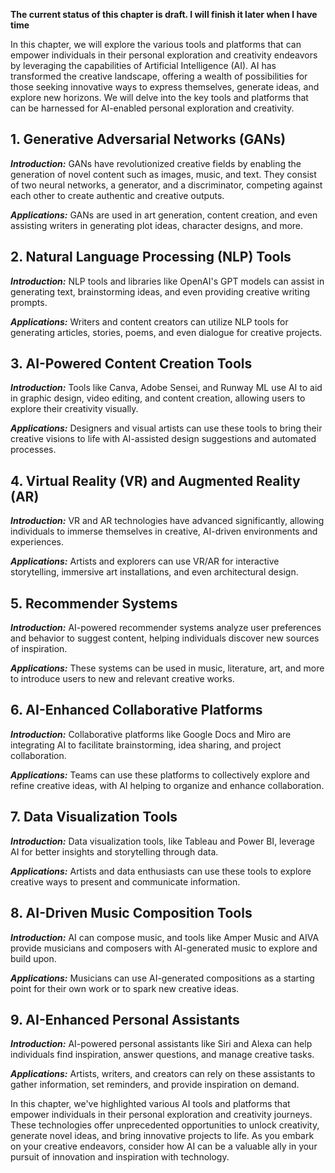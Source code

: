 **The current status of this chapter is draft. I will finish it later when I have time**

In this chapter, we will explore the various tools and platforms that can empower individuals in their personal exploration and creativity endeavors by leveraging the capabilities of Artificial Intelligence (AI). AI has transformed the creative landscape, offering a wealth of possibilities for those seeking innovative ways to express themselves, generate ideas, and explore new horizons. We will delve into the key tools and platforms that can be harnessed for AI-enabled personal exploration and creativity.

**1. Generative Adversarial Networks (GANs)**
---------------------------------------------

***Introduction:*** GANs have revolutionized creative fields by enabling the generation of novel content such as images, music, and text. They consist of two neural networks, a generator, and a discriminator, competing against each other to create authentic and creative outputs.

***Applications:*** GANs are used in art generation, content creation, and even assisting writers in generating plot ideas, character designs, and more.

**2. Natural Language Processing (NLP) Tools**
----------------------------------------------

***Introduction:*** NLP tools and libraries like OpenAI's GPT models can assist in generating text, brainstorming ideas, and even providing creative writing prompts.

***Applications:*** Writers and content creators can utilize NLP tools for generating articles, stories, poems, and even dialogue for creative projects.

**3. AI-Powered Content Creation Tools**
----------------------------------------

***Introduction:*** Tools like Canva, Adobe Sensei, and Runway ML use AI to aid in graphic design, video editing, and content creation, allowing users to explore their creativity visually.

***Applications:*** Designers and visual artists can use these tools to bring their creative visions to life with AI-assisted design suggestions and automated processes.

**4. Virtual Reality (VR) and Augmented Reality (AR)**
------------------------------------------------------

***Introduction:*** VR and AR technologies have advanced significantly, allowing individuals to immerse themselves in creative, AI-driven environments and experiences.

***Applications:*** Artists and explorers can use VR/AR for interactive storytelling, immersive art installations, and even architectural design.

**5. Recommender Systems**
--------------------------

***Introduction:*** AI-powered recommender systems analyze user preferences and behavior to suggest content, helping individuals discover new sources of inspiration.

***Applications:*** These systems can be used in music, literature, art, and more to introduce users to new and relevant creative works.

**6. AI-Enhanced Collaborative Platforms**
------------------------------------------

***Introduction:*** Collaborative platforms like Google Docs and Miro are integrating AI to facilitate brainstorming, idea sharing, and project collaboration.

***Applications:*** Teams can use these platforms to collectively explore and refine creative ideas, with AI helping to organize and enhance collaboration.

**7. Data Visualization Tools**
-------------------------------

***Introduction:*** Data visualization tools, like Tableau and Power BI, leverage AI for better insights and storytelling through data.

***Applications:*** Artists and data enthusiasts can use these tools to explore creative ways to present and communicate information.

**8. AI-Driven Music Composition Tools**
----------------------------------------

***Introduction:*** AI can compose music, and tools like Amper Music and AIVA provide musicians and composers with AI-generated music to explore and build upon.

***Applications:*** Musicians can use AI-generated compositions as a starting point for their own work or to spark new creative ideas.

**9. AI-Enhanced Personal Assistants**
--------------------------------------

***Introduction:*** AI-powered personal assistants like Siri and Alexa can help individuals find inspiration, answer questions, and manage creative tasks.

***Applications:*** Artists, writers, and creators can rely on these assistants to gather information, set reminders, and provide inspiration on demand.

In this chapter, we've highlighted various AI tools and platforms that empower individuals in their personal exploration and creativity journeys. These technologies offer unprecedented opportunities to unlock creativity, generate novel ideas, and bring innovative projects to life. As you embark on your creative endeavors, consider how AI can be a valuable ally in your pursuit of innovation and inspiration with technology.
